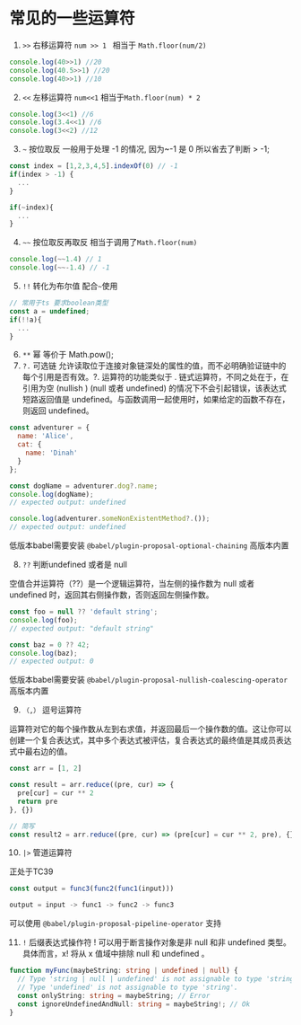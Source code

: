 # 常见的一些运算符


1. `>>` 右移运算符 `num >> 1 ` 相当于 `Math.floor(num/2)`

```js
console.log(40>>1) //20
console.log(40.5>>1) //20
console.log(40>>1) //10
```
2. `<<` 左移运算符 `num<<1` 相当于`Math.floor(num) * 2`

```js
console.log(3<<1) //6
console.log(3.4<<1) //6
console.log(3<<2) //12
```

3. `~`  按位取反 一般用于处理 -1 的情况, 因为~-1 是 0 所以省去了判断 > -1;

```js
const index = [1,2,3,4,5].indexOf(0) // -1
if(index > -1) {
  ...
}

if(~index){
  ...
}
```
4. `~~` 按位取反再取反 相当于调用了`Math.floor(num)`

```js
console.log(~~1.4) // 1
console.log(~~-1.4) // -1
```
5. `!!` 转化为布尔值 配合`~`使用

```ts
// 常用于ts 要求boolean类型
const a = undefined;
if(!!a){
  ...
}
```
6. `**` 幂 等价于 Math.pow();
7. `?.` 可选链
允许读取位于连接对象链深处的属性的值，而不必明确验证链中的每个引用是否有效。?. 运算符的功能类似于 . 链式运算符，不同之处在于，在引用为空 (nullish ) (null 或者 undefined) 的情况下不会引起错误，该表达式短路返回值是 undefined。与函数调用一起使用时，如果给定的函数不存在，则返回 undefined。
``` js
const adventurer = {
  name: 'Alice',
  cat: {
    name: 'Dinah'
  }
};

const dogName = adventurer.dog?.name;
console.log(dogName);
// expected output: undefined

console.log(adventurer.someNonExistentMethod?.());
// expected output: undefined
```

低版本babel需要安装 `@babel/plugin-proposal-optional-chaining`
高版本内置

8. `??` 判断undefined 或者是 null

空值合并运算符（??）是一个逻辑运算符，当左侧的操作数为 null 或者 undefined 时，返回其右侧操作数，否则返回左侧操作数。

``` js
const foo = null ?? 'default string';
console.log(foo);
// expected output: "default string"

const baz = 0 ?? 42;
console.log(baz);
// expected output: 0
```

低版本babel需要安装 `@babel/plugin-proposal-nullish-coalescing-operator`
高版本内置



9. `（,）` 逗号运算符 

运算符对它的每个操作数从左到右求值，并返回最后一个操作数的值。这让你可以创建一个复合表达式，其中多个表达式被评估，复合表达式的最终值是其成员表达式中最右边的值。

```js
const arr = [1, 2]

const result = arr.reduce((pre, cur) => {
  pre[cur] = cur ** 2
  return pre
}, {})

// 简写 
const result2 = arr.reduce((pre, cur) => (pre[cur] = cur ** 2, pre), {})

```

10. `|>` 管道运算符 

正处于TC39 
```js
const output = func3(func2(func1(input)))
```

```js
output = input -> func1 -> func2 -> func3

```

可以使用 `@babel/plugin-proposal-pipeline-operator` 支持

<!-- TS -->
11. `!` 后缀表达式操作符 ! 可以用于断言操作对象是非 null 和非 undefined 类型。具体而言，x! 将从 x 值域中排除 null 和 undefined 。

```ts
function myFunc(maybeString: string | undefined | null) {
  // Type 'string | null | undefined' is not assignable to type 'string'.
  // Type 'undefined' is not assignable to type 'string'. 
  const onlyString: string = maybeString; // Error
  const ignoreUndefinedAndNull: string = maybeString!; // Ok
}

```